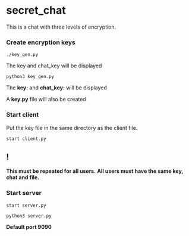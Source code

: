 # secret_chat
This is a chat with three levels of encryption.

### Сreate encryption keys
```
./key_gen.py
```
The key and chat_key will be displayed

`python3 key_gen.py`

The __key:__ and __chat_key:__ will be displayed

A __key.py__ file will also be created

### Start client

Put the key file in the same directory as the client file.

```
start client.py
```
## __!__
__This must be repeated for all users.__
__All users must have the same key, chat and file.__

### Start server
```
start server.py
```

`python3 server.py`

__Default port 9090__
